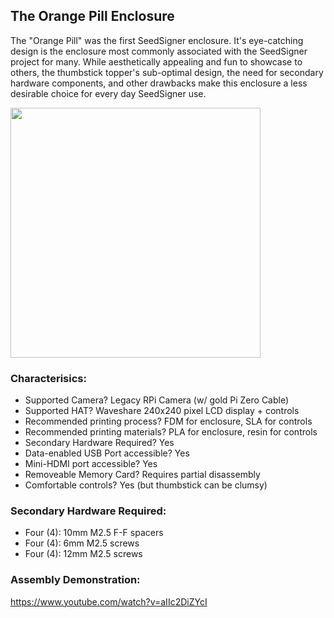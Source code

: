## The Orange Pill Enclosure

The "Orange Pill" was the first SeedSigner enclosure. It's eye-catching design is the enclosure most commonly associated with the SeedSigner project for many. While aesthetically appealing and fun to showcase to others, the thumbstick topper's sub-optimal design, the need for secondary hardware components, and other drawbacks make this enclosure a less desirable choice for every day SeedSigner use.

<img src="/docs/img/Orange_Pill_Models.JPG" width="400" height="400">

### Characterisics:
- Supported Camera? Legacy RPi Camera (w/ gold Pi Zero Cable)
- Supported HAT? Waveshare 240x240 pixel LCD display + controls
- Recommended printing process? FDM for enclosure, SLA for controls
- Recommended printing materials? PLA for enclosure, resin for controls
- Secondary Hardware Required? Yes
- Data-enabled USB Port accessible? Yes
- Mini-HDMI port accessible? Yes
- Removeable Memory Card? Requires partial disassembly
- Comfortable controls? Yes (but thumbstick can be clumsy)

### Secondary Hardware Required:
- Four (4): 10mm M2.5 F-F spacers
- Four (4): 6mm M2.5 screws
- Four (4): 12mm M2.5 screws

### Assembly Demonstration:
https://www.youtube.com/watch?v=aIIc2DiZYcI
